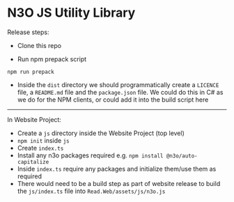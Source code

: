 # N3O JS Utility Library

Release steps:

- Clone this repo

- Run npm prepack script

```$xslt
npm run prepack
```

- Inside the `dist` directory we should programmatically create a `LICENCE` file, a `README.md` file and the `package.json` file. We could do this in C# as we do for the NPM clients, or could add it into the build script here

---

In Website Project:

- Create a `js` directory inside the Website Project (top level)
- `npm init` inside `js`
- Create `index.ts`
- Install any n3o packages required e.g. `npm install @n3o/auto-capitalize`
- Inside `index.ts` require any packages and initialize them/use them as required
- There would need to be a build step as part of website release to build the `js/index.ts` file into `Read.Web/assets/js/n3o.js`
